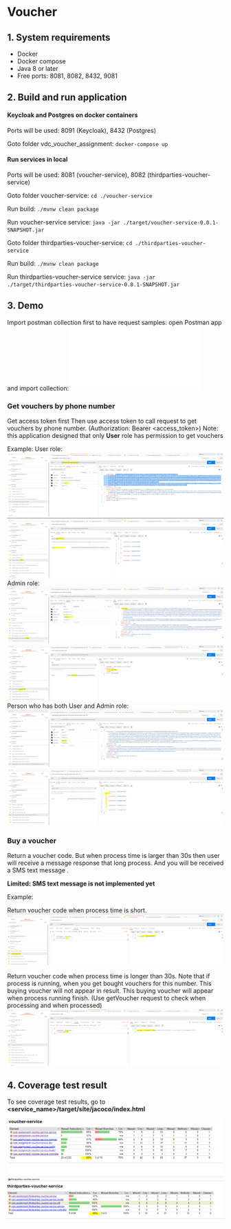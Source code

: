 # Voucher

## 1. System requirements
- Docker
- Docker compose
- Java 8 or later
- Free ports: 8081, 8082, 8432, 9081

## 2. Build and run application
#### Keycloak and Postgres on docker containers
Ports will be used: 8091 (Keycloak), 8432 (Postgres)

Goto folder vdc_voucher_assignment:
`docker-compose up`
#### Run services in local
Ports will be used: 8081 (voucher-service), 8082 (thirdparties-voucher-service)

Goto folder voucher-service: `cd ./voucher-service`

Run build: `./mvnw clean package`

Run voucher-service service: `java -jar ./target/voucher-service-0.0.1-SNAPSHOT.jar`

Goto folder thirdparties-voucher-service: `cd ./thirdparties-voucher-service`

Run build: `./mvnw clean package`

Run thirdparties-voucher-service service: `java -jar ./target/thirdparties-voucher-service-0.0.1-SNAPSHOT.jar`

## 3. Demo
Import postman collection first to have request samples: open Postman app and import collection: ![Exercises.postman_collection.json](Exercises.postman_collection.json)

### Get vouchers by phone number
Get access token first
Then use access token to call request to get vouchers by phone number. (Authorization: Bearer <access_token>)
Note: this application designed that only **User** role has permission to get vouchers

Example:
User role:
![](images/get_access_token_for_user.PNG) ![](images/then_get_voucher_by_user.PNG)
Admin role: 
![](images/get_access_token_for_admin.PNG) ![](images/then_access_denied_for_admin.PNG)
Person who has both User and Admin role:
![](images/get_access_token_for_person_both_role_admin_user.PNG) ![](images/then_get_voucher_by_both_user_or_admin_.PNG)

### Buy a voucher
Return a voucher code. But when process time is larger than 30s then user will receive a message response that long process. 
And you will be received a SMS text message .

**Limited: SMS text message is not implemented yet**

Example:

Return voucher code when process time is short.
![](images/buy_voucher_in_1s.PNG)

Return voucher code when process time is longer than 30s.
Note that if process is running, when you get bought vouchers for this number. This buying voucher will not appear in result.
This buying voucher will appear when process running finish. (Use getVoucher request to check when processing and when processed) 
![](images/buy_voucher_in_60s_process_time.PNG)

## 4. Coverage test result
To see coverage test results, go to **<service_name>/target/site/jacoco/index.html**

![](images/test_cover_voucher_service.PNG)
![](images/test_cover_thirdparties-voucher_service.PNG)
